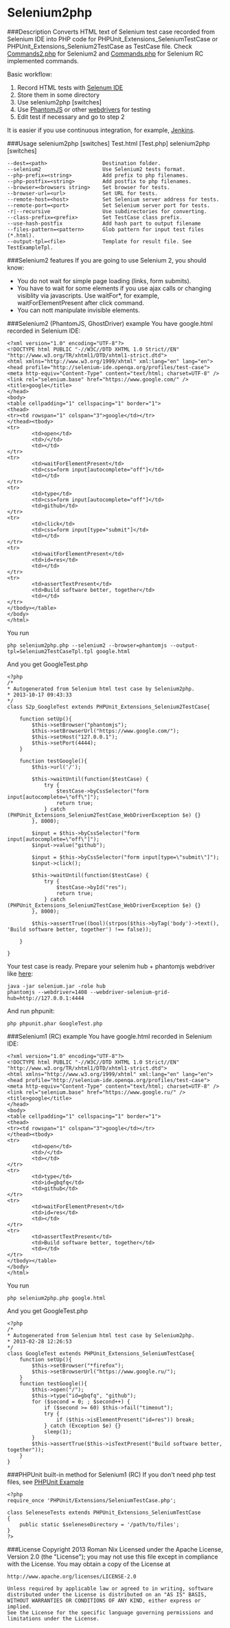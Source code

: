 Selenium2php
==========================

###Description
Converts HTML text of Selenium test case recorded from Selenium IDE into
PHP code for PHPUnit_Extensions_SeleniumTestCase or PHPUnit_Extensions_Selenium2TestCase as TestCase file.
Check [Commands2.php](https://github.com/rnixik/selenium2php/blob/master/Commands2.php) for Selenium2 and [Commands.php](https://github.com/rnixik/selenium2php/blob/master/Commands1.php) for Selenium RC implemented commands.

Basic workflow:

1. Record HTML tests with [Selenum IDE](http://docs.seleniumhq.org/projects/ide/)
2. Store them in some directory
3. Use selenium2php [switches] <directory>
4. Use [PhantomJS](http://phantomjs.org/) or other [webdrivers](http://docs.seleniumhq.org/projects/webdriver/) for testing
5. Edit test if necessary and go to step 2

It is easier if you use continuous integration, for example, [Jenkins](http://jenkins-ci.org/).

###Usage
    selenium2php [switches] Test.html [Test.php]
    selenium2php [switches] <directory>
    
    --dest=<path>                  Destination folder.
    --selenium2                    Use Selenium2 tests format.
    --php-prefix=<string>          Add prefix to php filenames.
    --php-postfix=<string>         Add postfix to php filenames.
    --browser=<browsers string>    Set browser for tests.
    --browser-url=<url>            Set URL for tests.
    --remote-host=<host>           Set Selenium server address for tests.
    --remote-port=<port>           Set Selenium server port for tests.
    -r|--recursive                 Use subdirectories for converting.
    --class-prefix=<prefix>        Set TestCase class prefix.
    --use-hash-postfix             Add hash part to output filename
    --files-pattern=<pattern>      Glob pattern for input test files (*.html).
    --output-tpl=<file>            Template for result file. See TestExampleTpl.

###Selenium2 features
If you are going to use Selenium 2, you should know:
* You do not wait for simple page loading (links, form submits).
* You have to wait for some elements if you use ajax calls or changing visiblity via javascripts. 
Use waitFor*, for example, waitForElementPresent after click command.
* You can nott manipulate invisible elements.

###Selenium2 (PhantomJS, GhostDriver) example
You have google.html recorded in Selenium IDE:

    <?xml version="1.0" encoding="UTF-8"?>
    <!DOCTYPE html PUBLIC "-//W3C//DTD XHTML 1.0 Strict//EN" "http://www.w3.org/TR/xhtml1/DTD/xhtml1-strict.dtd">
    <html xmlns="http://www.w3.org/1999/xhtml" xml:lang="en" lang="en">
    <head profile="http://selenium-ide.openqa.org/profiles/test-case">
    <meta http-equiv="Content-Type" content="text/html; charset=UTF-8" />
    <link rel="selenium.base" href="https://www.google.com/" />
    <title>google</title>
    </head>
    <body>
    <table cellpadding="1" cellspacing="1" border="1">
    <thead>
    <tr><td rowspan="1" colspan="3">google</td></tr>
    </thead><tbody>
    <tr>
            <td>open</td>
            <td>/</td>
            <td></td>
    </tr>
    <tr>
            <td>waitForElementPresent</td>
            <td>css=form input[autocomplete="off"]</td>
            <td></td>
    </tr>
    <tr>
            <td>type</td>
            <td>css=form input[autocomplete="off"]</td>
            <td>github</td>
    </tr>
    <tr>
            <td>click</td>
            <td>css=form input[type="submit"]</td>
            <td></td>
    </tr>
    <tr>
            <td>waitForElementPresent</td>
            <td>id=res</td>
            <td></td>
    </tr>
    <tr>
            <td>assertTextPresent</td>
            <td>Build software better, together</td>
            <td></td>
    </tr>
    </tbody></table>
    </body>
    </html>

You run

    php selenium2php.php --selenium2 --browser=phantomjs --output-tpl=Selenium2TestCaseTpl.tpl google.html

And you get GoogleTest.php

    <?php
    /*
    * Autogenerated from Selenium html test case by Selenium2php.
    * 2013-10-17 09:43:33
    */
    class S2p_GoogleTest extends PHPUnit_Extensions_Selenium2TestCase{

        function setUp(){
            $this->setBrowser("phantomjs");
            $this->setBrowserUrl("https://www.google.com/");
            $this->setHost("127.0.0.1");
            $this->setPort(4444);
        }

        function testGoogle(){
            $this->url('/');

            $this->waitUntil(function($testCase) {
                try {
                    $testCase->byCssSelector("form input[autocomplete=\"off\"]");
                    return true;
                } catch (PHPUnit_Extensions_Selenium2TestCase_WebDriverException $e) {}
            }, 8000);

            $input = $this->byCssSelector("form input[autocomplete=\"off\"]");
            $input->value("github");

            $input = $this->byCssSelector("form input[type=\"submit\"]");
            $input->click();

            $this->waitUntil(function($testCase) {
                try {
                    $testCase->byId("res");
                    return true;
                } catch (PHPUnit_Extensions_Selenium2TestCase_WebDriverException $e) {}
            }, 8000);

            $this->assertTrue((bool)(strpos($this->byTag('body')->text(), 'Build software better, together') !== false));

        }

    }

Your test case is ready.
Prepare your selenim hub + phantomjs webdriver like [here](https://github.com/detro/ghostdriver#register-ghostdriver-with-a-selenium-grid-hub):

    java -jar selenium.jar -role hub
    phantomjs --webdriver=1408 --webdriver-selenium-grid-hub=http://127.0.0.1:4444

And run phpunit:

    php phpunit.phar GoogleTest.php

###Selenium1 (RC) example
You have google.html recorded in Selenium IDE:

    <?xml version="1.0" encoding="UTF-8"?>
    <!DOCTYPE html PUBLIC "-//W3C//DTD XHTML 1.0 Strict//EN" "http://www.w3.org/TR/xhtml1/DTD/xhtml1-strict.dtd">
    <html xmlns="http://www.w3.org/1999/xhtml" xml:lang="en" lang="en">
    <head profile="http://selenium-ide.openqa.org/profiles/test-case">
    <meta http-equiv="Content-Type" content="text/html; charset=UTF-8" />
    <link rel="selenium.base" href="https://www.google.ru/" />
    <title>google</title>
    </head>
    <body>
    <table cellpadding="1" cellspacing="1" border="1">
    <thead>
    <tr><td rowspan="1" colspan="3">google</td></tr>
    </thead><tbody>
    <tr>
            <td>open</td>
            <td>/</td>
            <td></td>
    </tr>
    <tr>
            <td>type</td>
            <td>id=gbqfq</td>
            <td>github</td>
    </tr>
    <tr>
            <td>waitForElementPresent</td>
            <td>id=res</td>
            <td></td>
    </tr>
    <tr>
            <td>assertTextPresent</td>
            <td>Build software better, together</td>
            <td></td>
    </tr>
    </tbody></table>
    </body>
    </html>

You run

    php selenium2php.php google.html

And you get GoogleTest.php

    <?php
    /*
    * Autogenerated from Selenium html test case by Selenium2php.
    * 2013-02-28 12:26:53
    */
    class GoogleTest extends PHPUnit_Extensions_SeleniumTestCase{
        function setUp(){
            $this->setBrowser("*firefox");
            $this->setBrowserUrl("https://www.google.ru/");
        }
        function testGoogle(){
            $this->open("/");
            $this->type("id=gbqfq", "github");
            for ($second = 0; ; $second++) {
                if ($second >= 60) $this->fail("timeout");
                try {
                    if ($this->isElementPresent("id=res")) break;
                } catch (Exception $e) {}
                sleep(1);
            }
            $this->assertTrue($this->isTextPresent("Build software better, together"));
        }
    }    


###PHPUnit built-in method for Selenium1 (RC)
If you don't need php test files, see [PHPUnit Example](http://phpunit.de/manual/3.8/en/selenium.html#selenium.seleniumtestcase.examples.WebTest4.php)

    <?php
    require_once 'PHPUnit/Extensions/SeleniumTestCase.php';

    class SeleneseTests extends PHPUnit_Extensions_SeleniumTestCase
    {
        public static $seleneseDirectory = '/path/to/files';
    }
    ?>

###License
    Copyright 2013 Roman Nix
    Licensed under the Apache License, Version 2.0 (the "License");
    you may not use this file except in compliance with the License.
    You may obtain a copy of the License at
    
    http://www.apache.org/licenses/LICENSE-2.0
    
    Unless required by applicable law or agreed to in writing, software
    distributed under the License is distributed on an "AS IS" BASIS,
    WITHOUT WARRANTIES OR CONDITIONS OF ANY KIND, either express or implied.
    See the License for the specific language governing permissions and
    limitations under the License.

